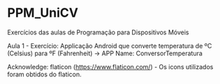 # PPM_UniCV
Exercícios das aulas de Programação para Dispositivos Móveis

Aula 1 - Exercício: Applicação Android que converte temperatura de ºC (Celsius) para ºF (Fahrenheit) -> APP Name: ConversorTemperatura


Acknowledge:
flaticon (https://www.flaticon.com/) - Os icons utilizados foram obtidos do flaticon. 
